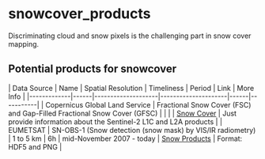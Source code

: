 # snowcover_products

Discriminating cloud and snow pixels is the challenging part in snow cover mapping. 

## Potential products for snowcover

| Data Source | Name | Spatial Resolution | Timeliness | Period | Link | More Info |
|-------------|------|--------------------|---------------------|------|-----------|
| Copernicus Global Land Service | Fractional Snow Cover (FSC) and Gap-Filled Fractional Snow Cover (GFSC) | | | | [Snow Cover](https://land.copernicus.eu/pan-european/biophysical-parameters/high-resolution-snow-and-ice-monitoring/snow-products/snow-cover) | Just provide information about the Sentinel-2 L1C and L2A products |
| EUMETSAT    | SN-OBS-1 (Snow detection (snow mask) by VIS/IR radiometry) | 1 to 5 km | 6h | mid-November 2007 - today | [Snow Products](https://hsaf.meteoam.it/Products/ProductsList?type=snow) | Format: HDF5 and PNG | 
